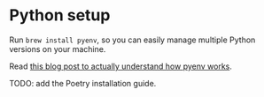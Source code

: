 # Python setup

Run `brew install pyenv`, so you can easily manage multiple Python versions on your machine.

Read [this blog post to actually understand how pyenv works](https://mungingdata.com/python/how-pyenv-works-shims/).

TODO: add the Poetry installation guide.

